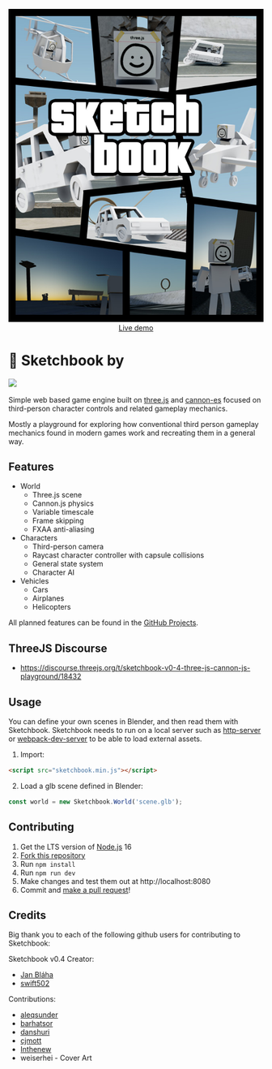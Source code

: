 <p align="center">
	<a href="https://jblaha.art/sketchbook/latest"><img src="./src/img/cover-by-weiserhei.jpg"></a>
	<br>
	<a href="https://jblaha.art/sketchbook/latest">Live demo</a>
	<br>
</p>

# 📒 Sketchbook by

<img src="./src/img/thumbnail.png">

Simple web based game engine built on [three.js](https://github.com/mrdoob/three.js) and [cannon-es](https://github.com/pmndrs/cannon-es) focused on third-person character controls and related gameplay mechanics.

Mostly a playground for exploring how conventional third person gameplay mechanics found in modern games work and recreating them in a general way.

## Features

* World
	* Three.js scene
	* Cannon.js physics
	* Variable timescale
	* Frame skipping
	* FXAA anti-aliasing
* Characters
	* Third-person camera
	* Raycast character controller with capsule collisions
	* General state system
	* Character AI
* Vehicles
	* Cars
	* Airplanes
	* Helicopters

All planned features can be found in the [GitHub Projects](https://github.com/xesfnet/Sketchbook/projects).

## ThreeJS Discourse
* https://discourse.threejs.org/t/sketchbook-v0-4-three-js-cannon-js-playground/18432

## Usage

You can define your own scenes in Blender, and then read them with Sketchbook. Sketchbook needs to run on a local server such as [http-server](https://www.npmjs.com/package/http-server) or [webpack-dev-server](https://github.com/webpack/webpack-dev-server) to be able to load external assets.

<!-- #### Script tag -->

1. Import:

```html
<script src="sketchbook.min.js"></script>
```

2. Load a glb scene defined in Blender:

```javascript
const world = new Sketchbook.World('scene.glb');
```

<!--

#### NPM

1. Install:

```
npm i sketchbook
```

2. Import:

```javascript
import { World } from 'sketchbook';
```

3. Load a glb scene defined in Blender:

```javascript
const world = new World('scene.glb');
```

-->

## Contributing

1. Get the LTS version of [Node.js](https://nodejs.org/en/) 16
2. [Fork this repository](https://help.github.com/en/github/getting-started-with-github/fork-a-repo)
3. Run `npm install`
4. Run `npm run dev`
5. Make changes and test them out at http://localhost:8080
6. Commit and [make a pull request](https://help.github.com/en/github/collaborating-with-issues-and-pull-requests/creating-a-pull-request-from-a-fork)!

## Credits

Big thank you to each of the following github users for contributing to Sketchbook:

Sketchbook v0.4 Creator:
- [Jan Bláha](https://jblaha.art)
- [swift502](https://github.com/swift502/Sketchbook)

Contributions:
- [aleqsunder](https://github.com/aleqsunder/Sketchbook)
- [barhatsor](https://github.com/barhatsor/Sketchbook)
- [danshuri](https://github.com/danshuri/Sketchbook)
- [cjmott](https://github.com/cjmott/Sketchbook)
- [Inthenew](https://github.com/Inthenew/Sketchbook)
- weiserhei - Cover Art
